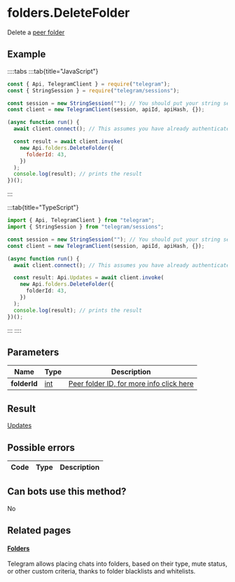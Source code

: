 # folders.DeleteFolder

Delete a [peer folder](https://core.telegram.org/api/folders#peer-folders)

## Example

::::tabs
:::tab{title="JavaScript"}

```js
const { Api, TelegramClient } = require("telegram");
const { StringSession } = require("telegram/sessions");

const session = new StringSession(""); // You should put your string session here
const client = new TelegramClient(session, apiId, apiHash, {});

(async function run() {
  await client.connect(); // This assumes you have already authenticated with .start()

  const result = await client.invoke(
    new Api.folders.DeleteFolder({
      folderId: 43,
    })
  );
  console.log(result); // prints the result
})();
```

:::

:::tab{title="TypeScript"}

```ts
import { Api, TelegramClient } from "telegram";
import { StringSession } from "telegram/sessions";

const session = new StringSession(""); // You should put your string session here
const client = new TelegramClient(session, apiId, apiHash, {});

(async function run() {
  await client.connect(); // This assumes you have already authenticated with .start()

  const result: Api.Updates = await client.invoke(
    new Api.folders.DeleteFolder({
      folderId: 43,
    })
  );
  console.log(result); // prints the result
})();
```

:::
::::

## Parameters

|     Name     | Type                                      | Description                                                                                    |
| :----------: | ----------------------------------------- | ---------------------------------------------------------------------------------------------- |
| **folderId** | [int](https://core.telegram.org/type/int) | [Peer folder ID, for more info click here](https://core.telegram.org/api/folders#peer-folders) |

## Result

[Updates](https://core.telegram.org/type/Updates)

## Possible errors

| Code | Type | Description |
| :--: | ---- | ----------- |

## Can bots use this method?

No

## Related pages

#### [Folders](https://core.telegram.org/api/folders)

Telegram allows placing chats into folders, based on their type, mute status, or other custom criteria, thanks to folder blacklists and whitelists.
